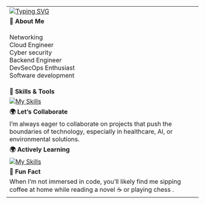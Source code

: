 <table>
    <tr>
        <td colspan="2">
            <a href="https://github.com/yourusername" target="_blank">
                <img src="https://readme-typing-svg.herokuapp.com?font=Fira+Code&weight=500&size=25&pause=1000&color=F75459&center=false&vCenter=true&width=435&lines=Judy.G!;Networking+%26+Cloud+Engineer" alt="Typing SVG" />
            </a>
        </td>
    </tr>
    <tr>
        <td colspan="2"><strong>🚀 About Me</strong></td>
    </tr>
    <tr>
        <td>
       <p>
    Networking <br>
   Cloud Engineer<br>
   Cyber security <br>
    Backend Engineer<br>
    DevSecOps Enthusiast<br>
    Software development
      </p>
        </td>
           </tr>
    <tr>
        <td colspan="1"><strong>🔧 Skills & Tools</strong></td>
    </tr>
    <tr>
        <td colspan="1">
            <a href="https://skillicons.dev/icons?i=aws,jenkins,php,python,bash,fastapi,postman,linux,terraform,ansible,docker,dynamodb,kubernetes,git,&perline=3" target="_blank">
                <img src="https://skillicons.dev/icons?i=aws,jenkins,php,python,bash,fastapi,postman,linux,terraform,ansible,docker,dynamodb,kubernetes,git,&perline=5" alt="My Skills" />
            </a>
        </td>
    </tr>
    <tr>
        <td colspan="1"><strong>🌍 Let’s Collaborate</strong></td>
    </tr>
    <tr>
        <td colspan="2">
           I’m always eager to collaborate on projects that push the boundaries of technology, especially in healthcare, AI, or environmental solutions.
        </td>
    </tr>
    <tr>
          <tr>
        <td colspan="1"><strong>🌍 Actively Learning</strong></td>
    </tr>
    <tr>
        <td colspan="2">
            <a href="https://skillicons.dev" target="_blank">
                <img src="https://skillicons.dev/icons?i=fastapi,laravel,golang,&theme=dark" alt="My Skills" />
            </a>
        </td>
    </tr>
    <tr>
        <td colspan="1"><strong>💬 Fun Fact</strong></td>
    </tr>
    <tr>
        <td colspan="2">
            When I’m not immersed in code, you’ll likely find me sipping coffee at home while reading a novel ☕ or playing chess .
        </td>
    </tr>
</table>

